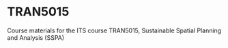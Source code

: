 # TRAN5015
Course materials for the ITS course TRAN5015, Sustainable Spatial Planning and Analysis (SSPA)
